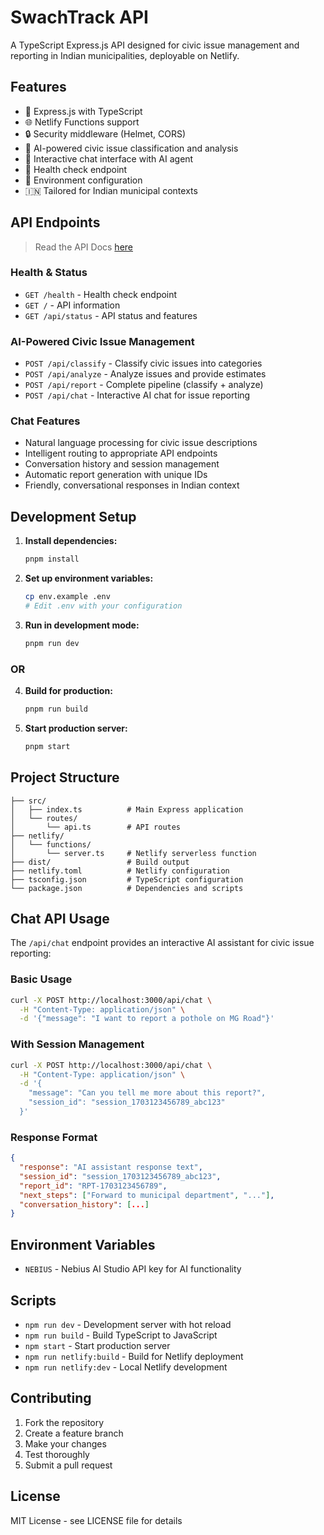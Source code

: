 # SwachTrack API

A TypeScript Express.js API designed for civic issue management and reporting in Indian municipalities, deployable on Netlify.

## Features

- 🚀 Express.js with TypeScript
- 🌐 Netlify Functions support
- 🔒 Security middleware (Helmet, CORS)
- 🤖 AI-powered civic issue classification and analysis
- 💬 Interactive chat interface with AI agent
- 🏥 Health check endpoint
- 📝 Environment configuration
- 🇮🇳 Tailored for Indian municipal contexts

## API Endpoints

> Read the API Docs [here](https://github.com/debangshu919/swachtrack-api/blob/main/API_Documentation.md)

### Health & Status

- `GET /health` - Health check endpoint
- `GET /` - API information
- `GET /api/status` - API status and features

### AI-Powered Civic Issue Management

- `POST /api/classify` - Classify civic issues into categories
- `POST /api/analyze` - Analyze issues and provide estimates
- `POST /api/report` - Complete pipeline (classify + analyze)
- `POST /api/chat` - Interactive AI chat for issue reporting

### Chat Features

- Natural language processing for civic issue descriptions
- Intelligent routing to appropriate API endpoints
- Conversation history and session management
- Automatic report generation with unique IDs
- Friendly, conversational responses in Indian context

## Development Setup

1. **Install dependencies:**

   ```bash
   pnpm install
   ```

2. **Set up environment variables:**

   ```bash
   cp env.example .env
   # Edit .env with your configuration
   ```

3. **Run in development mode:**
   ```bash
   pnpm run dev
   ```

### OR

4. **Build for production:**

   ```bash
   pnpm run build
   ```

5. **Start production server:**
   ```bash
   pnpm start
   ```

## Project Structure

```
├── src/
│   ├── index.ts          # Main Express application
│   └── routes/
│       └── api.ts        # API routes
├── netlify/
│   └── functions/
│       └── server.ts     # Netlify serverless function
├── dist/                 # Build output
├── netlify.toml          # Netlify configuration
├── tsconfig.json         # TypeScript configuration
└── package.json          # Dependencies and scripts
```

## Chat API Usage

The `/api/chat` endpoint provides an interactive AI assistant for civic issue reporting:

### Basic Usage

```bash
curl -X POST http://localhost:3000/api/chat \
  -H "Content-Type: application/json" \
  -d '{"message": "I want to report a pothole on MG Road"}'
```

### With Session Management

```bash
curl -X POST http://localhost:3000/api/chat \
  -H "Content-Type: application/json" \
  -d '{
    "message": "Can you tell me more about this report?",
    "session_id": "session_1703123456789_abc123"
  }'
```

### Response Format

```json
{
  "response": "AI assistant response text",
  "session_id": "session_1703123456789_abc123",
  "report_id": "RPT-1703123456789",
  "next_steps": ["Forward to municipal department", "..."],
  "conversation_history": [...]
}
```

## Environment Variables

- `NEBIUS` - Nebius AI Studio API key for AI functionality

## Scripts

- `npm run dev` - Development server with hot reload
- `npm run build` - Build TypeScript to JavaScript
- `npm start` - Start production server
- `npm run netlify:build` - Build for Netlify deployment
- `npm run netlify:dev` - Local Netlify development

## Contributing

1. Fork the repository
2. Create a feature branch
3. Make your changes
4. Test thoroughly
5. Submit a pull request

## License

MIT License - see LICENSE file for details
